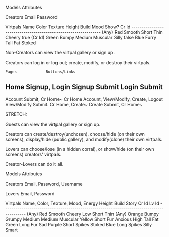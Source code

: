 Models    Attributes 
            
Creators  Email  Password
  
Virtpals  Name   Color  Texture  Height  Build      Mood    Show?  Cr Id 
          ---------------------------------------------------------------
          (Any)  Red    Smooth   Short   Thin       Cheery  true   (Cr Id)
                 Green  Bumpy    Medium  Muscular   Silly   false
                 Blue   Furry    Tall    Fat        Stoked

Non-Creators can view the virtpal gallery or sign up. 

Creators can log in or log out; create, modify, or destroy their virtpals.

    Pages             Buttons/Links

  Home              Signup, Login
  Signup            Submit
  Login             Submit
  ------------------------------------------
  Account           Submit, Cr Home~
  Cr Home           Account, View/Modify, Create, Logout
  View/Modify       Submit. Cr Home, Create~
  Create            Submit, Cr Home~
  
  

STRETCH:

  Guests can view the virtpal gallery or sign up.
  
  Creators can create/destroy(unchosen), choose/hide (on their own screens), display/hide (public gallery), and modify(clone) their own virtpals.
  
  Lovers can choose/lose (in a hidden corral), or show/hide (on their own screens) creators' virtpals.
  
  Creator-Lovers can do it all.
  
  
Models      Attributes
            
Creators    Email,  Password, Username

Lovers      Email,  Password
  
Virtpals    Name,   Color,    Texture,      Mood,     Energy  Height  Build     Story   Cr Id   Lv Id
            -----------------------------------------------------------------------------------------
            (Any)   Red       Smooth        Cheery    Low     Short   Thin      (Any)
                    Orange    Bumpy         Grumpy    Medium  Medium  Muscular
                    Yellow    Short Fur     Anxious   High    Tall    Fat
                    Green     Long Fur      Sad
                    Purple    Short Spikes  Stoked
                    Blue      Long Spikes   Silly
                                            Smart